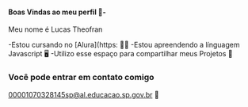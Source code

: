 #### Boas Vindas ao meu perfil 💸-

Meu nome é Lucas Theofran

-Estou cursando no [Alura](https: 👨‍🎓
-Estou apreendendo a línguagem Javascript 🖥️
-Utilizo esse espaço para compartilhar meus Projetos 📖

### Você pode entrar em contato comigo 
00001070328145sp@al.educacao.sp.gov.br 📧

